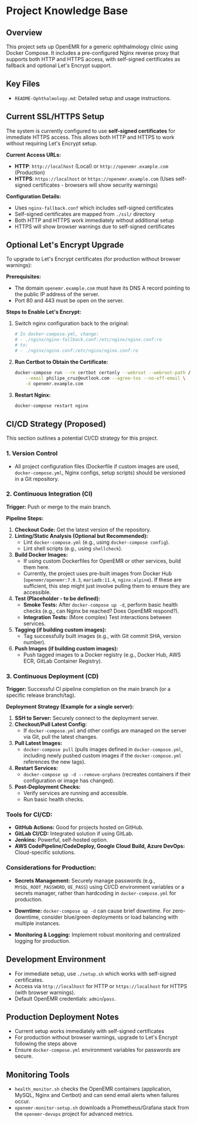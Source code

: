 # Project Knowledge Base

## Overview

This project sets up OpenEMR for a generic ophthalmology clinic using Docker Compose. It includes a pre-configured Nginx reverse proxy that supports both HTTP and HTTPS access, with self-signed certificates as fallback and optional Let's Encrypt support.

## Key Files
- `README-Ophthalmology.md`: Detailed setup and usage instructions.

## Current SSL/HTTPS Setup

The system is currently configured to use **self-signed certificates** for immediate HTTPS access. This allows both HTTP and HTTPS to work without requiring Let's Encrypt setup.

**Current Access URLs:**
- **HTTP**: `http://localhost` (Local) or `http://openemr.example.com` (Production)
- **HTTPS**: `https://localhost` or `https://openemr.example.com` (Uses self-signed certificates - browsers will show security warnings)

**Configuration Details:**
- Uses `nginx-fallback.conf` which includes self-signed certificates
- Self-signed certificates are mapped from `./ssl/` directory
- Both HTTP and HTTPS work immediately without additional setup
- HTTPS will show browser warnings due to self-signed certificates

## Optional Let's Encrypt Upgrade

To upgrade to Let's Encrypt certificates (for production without browser warnings):

**Prerequisites:**
- The domain `openemr.example.com` must have its DNS A record pointing to the public IP address of the server.
- Port 80 and 443 must be open on the server.

**Steps to Enable Let's Encrypt:**
1. Switch nginx configuration back to the original:
   ```bash
   # In docker-compose.yml, change:
   # - ./nginx/nginx-fallback.conf:/etc/nginx/nginx.conf:ro
   # to:
   # - ./nginx/nginx.conf:/etc/nginx/nginx.conf:ro
   ```

2. **Run Certbot to Obtain the Certificate:**
   ```bash
   docker-compose run --rm certbot certonly --webroot --webroot-path /var/www/certbot \
       --email philipe_cruz@outlook.com --agree-tos --no-eff-email \
       -d openemr.example.com
   ```

3. **Restart Nginx:**
   ```bash
   docker-compose restart nginx
   ```

## CI/CD Strategy (Proposed)

This section outlines a potential CI/CD strategy for this project.

### 1. Version Control
- All project configuration files (Dockerfile if custom images are used, `docker-compose.yml`, Nginx configs, setup scripts) should be versioned in a Git repository.

### 2. Continuous Integration (CI)

**Trigger:** Push or merge to the main branch.

**Pipeline Steps:**
1.  **Checkout Code:** Get the latest version of the repository.
2.  **Linting/Static Analysis (Optional but Recommended):**
    *   Lint `docker-compose.yml` (e.g., using `docker-compose config`).
    *   Lint shell scripts (e.g., using `shellcheck`).
3.  **Build Docker Images:**
    *   If using custom Dockerfiles for OpenEMR or other services, build them here.
    *   Currently, the project uses pre-built images from Docker Hub (`openemr/openemr:7.0.3`, `mariadb:11.4`, `nginx:alpine`). If these are sufficient, this step might just involve pulling them to ensure they are accessible.
4.  **Test (Placeholder - to be defined):**
    *   **Smoke Tests:** After `docker-compose up -d`, perform basic health checks (e.g., can Nginx be reached? Does OpenEMR respond?).
    *   **Integration Tests:** (More complex) Test interactions between services.
5.  **Tagging (if building custom images):**
    *   Tag successfully built images (e.g., with Git commit SHA, version number).
6.  **Push Images (if building custom images):**
    *   Push tagged images to a Docker registry (e.g., Docker Hub, AWS ECR, GitLab Container Registry).

### 3. Continuous Deployment (CD)

**Trigger:** Successful CI pipeline completion on the main branch (or a specific release branch/tag).

**Deployment Strategy (Example for a single server):**

1.  **SSH to Server:** Securely connect to the deployment server.
2.  **Checkout/Pull Latest Config:**
    *   If `docker-compose.yml` and other configs are managed on the server via Git, pull the latest changes.
3.  **Pull Latest Images:**
    *   `docker-compose pull` (pulls images defined in `docker-compose.yml`, including newly pushed custom images if the `docker-compose.yml` references the new tags).
4.  **Restart Services:**
    *   `docker-compose up -d --remove-orphans` (recreates containers if their configuration or image has changed).
5.  **Post-Deployment Checks:**
    *   Verify services are running and accessible.
    *   Run basic health checks.

### Tools for CI/CD:
-   **GitHub Actions:** Good for projects hosted on GitHub.
-   **GitLab CI/CD:** Integrated solution if using GitLab.
-   **Jenkins:** Powerful, self-hosted option.
-   **AWS CodePipeline/CodeDeploy, Google Cloud Build, Azure DevOps:** Cloud-specific solutions.

### Considerations for Production:
-   **Secrets Management:** Securely manage passwords (e.g., `MYSQL_ROOT_PASSWORD`, `OE_PASS`) using CI/CD environment variables or a secrets manager, rather than hardcoding in `docker-compose.yml` for production.

-   **Downtime:** `docker-compose up -d` can cause brief downtime. For zero-downtime, consider blue/green deployments or load balancing with multiple instances.
-   **Monitoring & Logging:** Implement robust monitoring and centralized logging for production.

## Development Environment
 - For immediate setup, use `./setup.sh` which works with self-signed certificates.
- Access via `http://localhost` for HTTP or `https://localhost` for HTTPS (with browser warnings).
- Default OpenEMR credentials: `admin`/`pass`.

## Production Deployment Notes
- Current setup works immediately with self-signed certificates
- For production without browser warnings, upgrade to Let's Encrypt following the steps above
- Ensure `docker-compose.yml` environment variables for passwords are secure.

## Monitoring Tools
- `health_monitor.sh` checks the OpenEMR containers (application, MySQL, Nginx and Certbot) and can send email alerts when failures occur.
- `openemr-monitor-setup.sh` downloads a Prometheus/Grafana stack from the `openemr-devops` project for advanced metrics.
